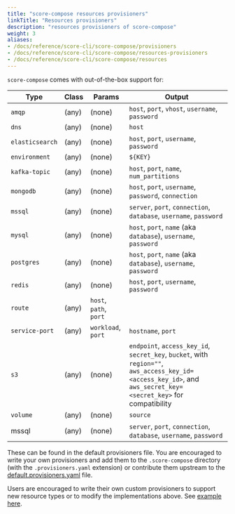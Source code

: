 ```yaml
---
title: "score-compose resources provisioners"
linkTitle: "Resources provisioners"
description: "resources provisioners of score-compose"
weight: 3
aliases:
- /docs/reference/score-cli/score-compose/provisioners
- /docs/reference/score-cli/score-compose/resources-provisioners
- /docs/reference/score-cli/score-compose/resources
---
```


`score-compose` comes with out-of-the-box support for:

| Type            | Class | Params                 | Output                                                                                                                                                          |
| --------------- | ----- | ---------------------- | --------------------------------------------------------------------------------------------------------------------------------------------------------------- |
| `amqp`          | (any) | (none)                 | `host`, `port`, `vhost`, `username`, `password`                                                                                                                 |
| `dns`           | (any) | (none)                 | `host`                                                                                                                                                          |
| `elasticsearch` | (any) | (none)                 | `host`, `port`, `username`, `password`                                                                                                                          |
| `environment`   | (any) | (none)                 | `${KEY}`                                                                                                                                                        |
| `kafka-topic`   | (any) | (none)                 | `host`, `port`, `name`, `num_partitions`                                                                                                                        |
| `mongodb`       | (any) | (none)                 | `host`, `port`, `username`, `password`, `connection`                                                                                                            |
| `mssql`         | (any) | (none)                 | `server`, `port`, `connection`, `database`, `username`, `password`                                                                                              |
| `mysql`         | (any) | (none)                 | `host`, `port`, `name` (aka `database`), `username`, `password`                                                                                                 |
| `postgres`      | (any) | (none)                 | `host`, `port`, `name` (aka `database`), `username`, `password`                                                                                                 |
| `redis`         | (any) | (none)                 | `host`, `port`, `username`, `password`                                                                                                                          |
| `route`         | (any) | `host`, `path`, `port` |                                                                                                                                                                 |
| `service-port`  | (any) | `workload`, `port`     | `hostname`, `port`                                                                                                                                              |
| `s3`            | (any) | (none)                 | `endpoint`, `access_key_id`, `secret_key`, `bucket`, with `region=""`, `aws_access_key_id=<access_key_id>`, and `aws_secret_key=<secret_key>` for compatibility |
| `volume`        | (any) | (none)                 | `source`                                                                                                                                                        |
| mssql           | (any) | (none)                 | `server`, `port`, `connection`, `database`, `username`, `password`                                                                                              |

These can be found in the default provisioners file. You are encouraged to write your own provisioners and add them to the `.score-compose` directory (with the `.provisioners.yaml` extension) or contribute them upstream to the [default.provisioners.yaml](https://github.com/score-spec/score-compose/blob/main/internal/command/default.provisioners.yaml) file.

Users are encouraged to write their own custom provisioners to support new resource types or to modify the implementations above. See [example here](https://score.dev/blog/writing-a-custom-score-compose-provisioner-for-apache-kafka/).
